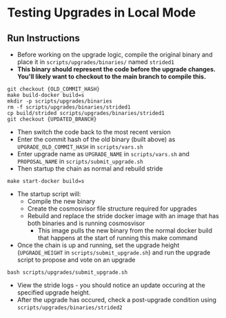 # Testing Upgrades in Local Mode
## Run Instructions
* Before working on the upgrade logic, compile the original binary and place it in `scripts/upgrades/binaries/` named `strided1`
* **This binary should represent the code before the upgrade changes. You'll likely want to checkout to the main branch to compile this.**
```
git checkout {OLD_COMMIT_HASH}
make build-docker build=s
mkdir -p scripts/upgrades/binaries
rm -f scripts/upgrades/binaries/strided1
cp build/strided scripts/upgrades/binaries/strided1
git checkout {UPDATED_BRANCH}
```
* Then switch the code back to the most recent version 
* Enter the commit hash of the old binary (built above) as `UPGRADE_OLD_COMMIT_HASH` in `scripts/vars.sh`
* Enter upgrade name as `UPGRADE_NAME` in `scripts/vars.sh` and `PROPOSAL_NAME` in `scripts/submit_upgrade.sh`
* Then startup the chain as normal and rebuild stride
```
make start-docker build=s
```
* The startup script will:
    * Compile the new binary
    * Create the cosmosvisor file structure required for upgrades
    * Rebuild and replace the stride docker image with an image that has both binaries and is running cosmosvisor
        * This image pulls the new binary from the normal docker build that happens at the start of running this make command
* Once the chain is up and running, set the upgrade height (`UPGRADE_HEIGHT` in `scripts/submit_upgrade.sh`) and run the upgrade script to propose and vote on an upgrade
```
bash scripts/upgrades/submit_upgrade.sh
```
* View the stride logs - you should notice an update occuring at the specified upgrade height.
* After the upgrade has occured, check a post-upgrade condition using `scripts/upgrades/binaries/strided2`
